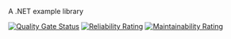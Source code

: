 A .NET example library

[![Quality Gate Status](https://sonarcloud.io/api/project_badges/measure?project=roughconsensusandrunningcode_dotnet-example-library&metric=alert_status)](https://sonarcloud.io/summary/new_code?id=roughconsensusandrunningcode_dotnet-example-library)
[![Reliability Rating](https://sonarcloud.io/api/project_badges/measure?project=roughconsensusandrunningcode_dotnet-example-library&metric=reliability_rating)](https://sonarcloud.io/summary/new_code?id=roughconsensusandrunningcode_dotnet-example-library)
[![Maintainability Rating](https://sonarcloud.io/api/project_badges/measure?project=roughconsensusandrunningcode_dotnet-example-library&metric=sqale_rating)](https://sonarcloud.io/summary/new_code?id=roughconsensusandrunningcode_dotnet-example-library)

